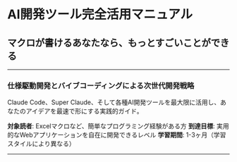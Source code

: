 # AI開発ツール完全活用マニュアル

## マクロが書けるあなたなら、もっとすごいことができる

---

### 仕様駆動開発とバイブコーディングによる次世代開発戦略

Claude Code、Super Claude、そして各種AI開発ツールを最大限に活用し、あなたのアイデアを最速で形にする実践的ガイド。

**対象読者**: Excelマクロなど、簡単なプログラミング経験がある方
**到達目標**: 実用的なWebアプリケーションを自在に開発できるレベル
**学習期間**: 1-3ヶ月（学習スタイルにより異なる）

---
